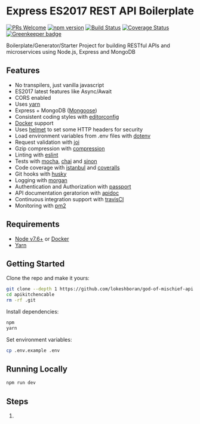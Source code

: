 # Express ES2017 REST API Boilerplate
[![PRs Welcome](https://img.shields.io/badge/PRs-welcome-brightgreen.svg?style=flat-square)](http://makeapullrequest.com) [![npm version](https://badge.fury.io/js/god-of-mischief-api.svg)](https://badge.fury.io/js/god-of-mischief-api) [![Build Status](https://travis-ci.org/lokeshboran/god-of-mischief-api.svg?branch=master)](https://travis-ci.org/lokeshboran/god-of-mischief-api) [![Coverage Status](https://coveralls.io/repos/github/lokeshboran/god-of-mischief-api/badge.svg?branch=master)](https://coveralls.io/github/lokeshboran/god-of-mischief-api?branch=master)[![Greenkeeper badge](https://badges.greenkeeper.io/lokeshboran/god-of-mischief-api.svg)](https://greenkeeper.io/)

Boilerplate/Generator/Starter Project for building RESTful APIs and microservices using Node.js, Express and MongoDB

## Features

 - No transpilers, just vanilla javascript
 - ES2017 latest features like Async/Await
 - CORS enabled
 - Uses [yarn](https://yarnpkg.com)
 - Express + MongoDB ([Mongoose](http://mongoosejs.com/))
 - Consistent coding styles with [editorconfig](http://editorconfig.org)
 - [Docker](https://www.docker.com/) support
 - Uses [helmet](https://github.com/helmetjs/helmet) to set some HTTP headers for security
 - Load environment variables from .env files with [dotenv](https://github.com/rolodato/dotenv-safe)
 - Request validation with [joi](https://github.com/hapijs/joi)
 - Gzip compression with [compression](https://github.com/expressjs/compression)
 - Linting with [eslint](http://eslint.org)
 - Tests with [mocha](https://mochajs.org), [chai](http://chaijs.com) and [sinon](http://sinonjs.org)
 - Code coverage with [istanbul](https://istanbul.js.org) and [coveralls](https://coveralls.io)
 - Git hooks with [husky](https://github.com/typicode/husky) 
 - Logging with [morgan](https://github.com/expressjs/morgan)
 - Authentication and Authorization with [passport](http://passportjs.org)
 - API documentation geratorion with [apidoc](http://apidocjs.com)
 - Continuous integration support with [travisCI](https://travis-ci.org)
 - Monitoring with [pm2](https://github.com/Unitech/pm2)

## Requirements

 - [Node v7.6+](https://nodejs.org/en/download/current/) or [Docker](https://www.docker.com/)
 - [Yarn](https://yarnpkg.com/en/docs/install)

## Getting Started

Clone the repo and make it yours:

```bash
git clone --depth 1 https://github.com/lokeshboran/god-of-mischief-api
cd apikitchencable
rm -rf .git
```

Install dependencies:

```bash
npm
yarn
```

Set environment variables:

```bash
cp .env.example .env
```

## Running Locally

```bash
npm run dev
```

## Steps

1. 
